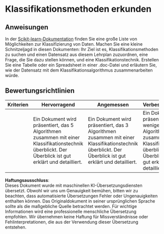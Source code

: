 # Klassifikationsmethoden erkunden

## Anweisungen

In der [Scikit-learn-Dokumentation](https://scikit-learn.org/stable/supervised_learning.html) finden Sie eine große Liste von Möglichkeiten zur Klassifizierung von Daten. Machen Sie eine kleine Schnitzeljagd in diesen Dokumenten: Ihr Ziel ist es, Klassifikationsmethoden zu suchen und einen Datensatz aus diesem Lehrplan zuzuordnen, eine Frage, die Sie dazu stellen können, und eine Klassifikationstechnik. Erstellen Sie eine Tabelle oder ein Spreadsheet in einer .doc-Datei und erläutern Sie, wie der Datensatz mit dem Klassifikationsalgorithmus zusammenarbeiten würde.

## Bewertungsrichtlinien

| Kriterien | Hervorragend                                                                                                                       | Angemessen                                                                                                                          | Verbesserungsbedarf                                                                                                                                          |
| --------- | ---------------------------------------------------------------------------------------------------------------------------------- | ----------------------------------------------------------------------------------------------------------------------------------- | ----------------------------------------------------------------------------------------------------------------------------------------------------------- |
|           | Ein Dokument wird präsentiert, das 5 Algorithmen zusammen mit einer Klassifikationstechnik überblickt. Der Überblick ist gut erklärt und detailliert. | Ein Dokument wird präsentiert, das 3 Algorithmen zusammen mit einer Klassifikationstechnik überblickt. Der Überblick ist gut erklärt und detailliert. | Ein Dokument wird präsentiert, das weniger als drei Algorithmen zusammen mit einer Klassifikationstechnik überblickt und der Überblick ist weder gut erklärt noch detailliert. |

**Haftungsausschluss**:  
Dieses Dokument wurde mit maschinellen KI-Übersetzungsdiensten übersetzt. Obwohl wir uns um Genauigkeit bemühen, bitten wir zu beachten, dass automatisierte Übersetzungen Fehler oder Ungenauigkeiten enthalten können. Das Originaldokument in seiner ursprünglichen Sprache sollte als die maßgebliche Quelle betrachtet werden. Für wichtige Informationen wird eine professionelle menschliche Übersetzung empfohlen. Wir übernehmen keine Haftung für Missverständnisse oder Fehlinterpretationen, die aus der Verwendung dieser Übersetzung entstehen.